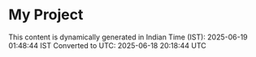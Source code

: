 # My Project

This content is dynamically generated in Indian Time (IST): 2025-06-19 01:48:44 IST
Converted to UTC: 2025-06-18 20:18:44 UTC
